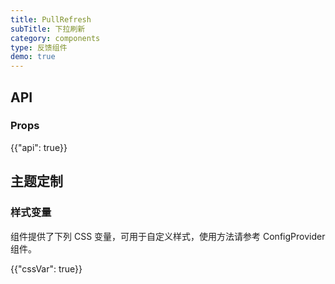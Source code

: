 ```yaml
---
title: PullRefresh
subTitle: 下拉刷新
category: components
type: 反馈组件
demo: true
---
```


## API

### Props

{{"api": true}}

## 主题定制

### 样式变量

组件提供了下列 CSS 变量，可用于自定义样式，使用方法请参考 ConfigProvider 组件。

{{"cssVar": true}}
